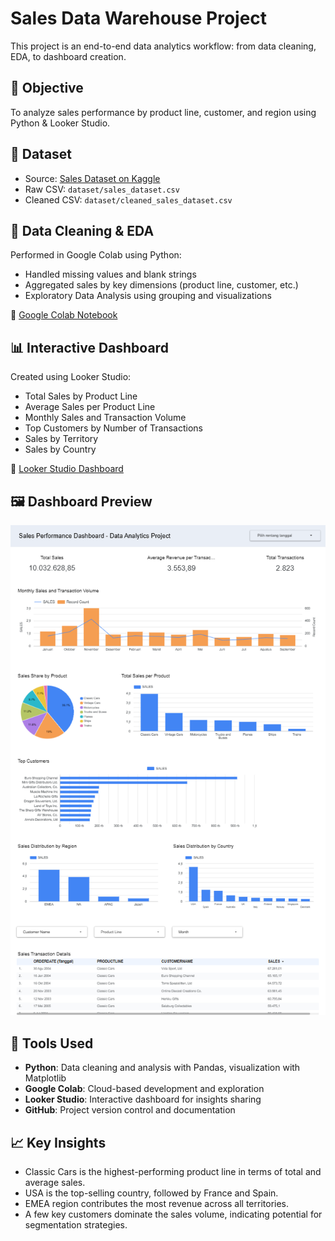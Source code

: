 # Sales Data Warehouse Project

This project is an end-to-end data analytics workflow: from data cleaning, EDA, to dashboard creation.

## 📌 Objective
To analyze sales performance by product line, customer, and region using Python & Looker Studio.

## 📁 Dataset
- Source: [Sales Dataset on Kaggle](https://www.kaggle.com/datasets/kyanyoga/sample-sales-data/data) 
- Raw CSV: `dataset/sales_dataset.csv`
- Cleaned CSV: `dataset/cleaned_sales_dataset.csv`


## 🧪 Data Cleaning & EDA
Performed in Google Colab using Python:
- Handled missing values and blank strings
- Aggregated sales by key dimensions (product line, customer, etc.)
- Exploratory Data Analysis using grouping and visualizations

🔗 [Google Colab Notebook](https://colab.research.google.com/drive/1jiFNviJ0QoQWkM1z-5-EoIpRIflPw9Hh?usp=sharing)

## 📊 Interactive Dashboard
Created using Looker Studio:
- Total Sales by Product Line
- Average Sales per Product Line
- Monthly Sales and Transaction Volume
- Top Customers by Number of Transactions
- Sales by Territory
- Sales by Country
 
🔗 [Looker Studio Dashboard](https://lookerstudio.google.com/reporting/2e504976-0419-42a3-854a-b360ae9dd91f)

## 🖼️ Dashboard Preview

![Dashboard Overview](assets/dashboard-overview.png)


## 🧰 Tools Used
- **Python**: Data cleaning and analysis with Pandas, visualization with Matplotlib
- **Google Colab**: Cloud-based development and exploration
- **Looker Studio**: Interactive dashboard for insights sharing
- **GitHub**: Project version control and documentation

## 📈 Key Insights
- Classic Cars is the highest-performing product line in terms of total and average sales.
- USA is the top-selling country, followed by France and Spain.
- EMEA region contributes the most revenue across all territories.
- A few key customers dominate the sales volume, indicating potential for segmentation strategies.

